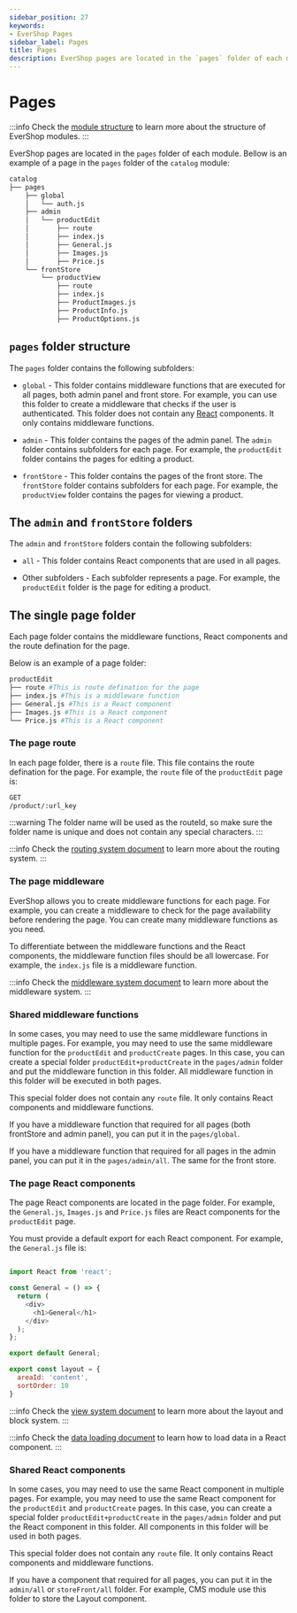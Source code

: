 ```yaml
---
sidebar_position: 27
keywords:
- EverShop Pages
sidebar_label: Pages
title: Pages
description: EverShop pages are located in the `pages` folder of each module. Learn how to create a page in your extension.
---
```


# Pages

:::info
Check the [module structure](/docs/development/module/module-overview) to learn more about the structure of EverShop modules.
:::

EverShop pages are located in the `pages` folder of each module. Bellow is an example of a page in the `pages` folder of the `catalog` module:

```bash
catalog
├── pages
    ├── global
    │   └── auth.js
    ├── admin
    │   └── productEdit
    │       ├── route
    │       ├── index.js
    │       ├── General.js
    │       ├── Images.js
    │       ├── Price.js
    └── frontStore
        └── productView
            ├── route
            ├── index.js
            ├── ProductImages.js
            ├── ProductInfo.js
            ├── ProductOptions.js

```

## `pages` folder structure

The `pages` folder contains the following subfolders:

- `global` - This folder contains middleware functions that are executed for all pages, both admin panel and front store. For example, you can use this folder to create a middleware that checks if the user is authenticated. This folder does not contain any [React](https://reactjs.org/) components. It only contains middleware functions.

- `admin` - This folder contains the pages of the admin panel. The `admin` folder contains subfolders for each page. For example, the `productEdit` folder contains the pages for editing a product.

- `frontStore` - This folder contains the pages of the front store. The `frontStore` folder contains subfolders for each page. For example, the `productView` folder contains the pages for viewing a product.

## The `admin` and `frontStore` folders

The `admin` and `frontStore` folders contain the following subfolders:

- `all` - This folder contains React components that are used in all pages.

- Other subfolders - Each subfolder represents a page. For example, the `productEdit` folder is the page for editing a product.

## The single page folder

Each page folder contains the middleware functions, React components and the route defination for the page.

Below is an example of a page folder:

```bash
productEdit
├── route #This is route defination for the page
├── index.js #This is a middleware function
├── General.js #This is a React component 
├── Images.js #This is a React component
└── Price.js #This is a React component
```

### The page route

In each page folder, there is a `route` file. This file contains the route defination for the page. For example, the `route` file of the `productEdit` page is:

```bash
GET
/product/:url_key
```

:::warning
The folder name will be used as the routeId, so make sure the folder name is unique and does not contain any special characters.
:::

:::info
Check the [routing system document](/docs/development/knowledge-base/routing-system) to learn more about the routing system.
:::

### The page middleware

EverShop allows you to create middleware functions for each page. For example, you can create a middleware to check for the page availability before rendering the page. You can create many middleware functions as you need.

To differentiate between the middleware functions and the React components, the middleware function files should be all lowercase. For example, the `index.js` file is a middleware function.

:::info
Check the [middleware system document](/docs/development/knowledge-base/middleware-system) to learn more about the middleware system.
:::

### Shared middleware functions

In some cases, you may need to use the same middleware functions in multiple pages. For example, you may need to use the same middleware function for the `productEdit` and `productCreate` pages. In this case, you can create a special folder `productEdit+productCreate` in the `pages/admin` folder and put the middleware function in this folder. All middleware function in this folder will be executed in both pages.

This special folder does not contain any `route` file. It only contains React components and middleware functions.

If you have a middleware function that required for all pages (both frontStore and admin panel), you can put it in the `pages/global`.

If you have a middleware function that required for all pages in the admin panel, you can put it in the `pages/admin/all`. The same for the front store.

### The page React components

The page React components are located in the page folder. For example, the `General.js`, `Images.js` and `Price.js` files are React components for the `productEdit` page.

You must provide a default export for each React component. For example, the `General.js` file is:

```js

import React from 'react';

const General = () => {
  return (
    <div>
      <h1>General</h1>
    </div>
  );
};

export default General;

export const layout = {
  areaId: 'content',
  sortOrder: 10
}
```

:::info
Check the [view system document](/docs/development/knowledge-base/view-system) to learn more about the layout and block system.
:::

:::info
Check the [data loading document](/docs/development/knowledge-base/data-fetching) to learn how to load data in a React component.
:::

### Shared React components

In some cases, you may need to use the same React component in multiple pages. For example, you may need to use the same React component for the `productEdit` and `productCreate` pages. In this case, you can create a special folder `productEdit+productCreate` in the `pages/admin` folder and put the React component in this folder. All components in this folder will be used in both pages.

This special folder does not contain any `route` file. It only contains React components and middleware functions.

If you have a component that required for all pages, you can put it in the `admin/all` or `storeFront/all` folder. For example, CMS module use this folder to store the Layout component.